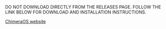 DO NOT DOWNLOAD DIRECTLY FROM THE RELEASES PAGE. FOLLOW THE LINK BELOW FOR DOWNLOAD AND INSTALLATION INSTRUCTIONS.

[ChimeraOS website](https://chimeraos.org)

